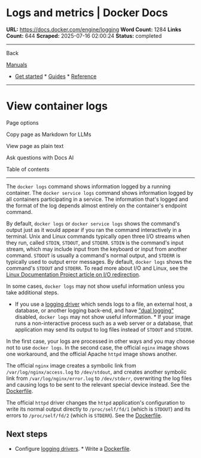 # Logs and metrics | Docker Docs

**URL:** https://docs.docker.com/engine/logging
**Word Count:** 1284
**Links Count:** 644
**Scraped:** 2025-07-16 02:00:24
**Status:** completed

---

Back

[Manuals](https://docs.docker.com/manuals/)

  * [Get started](https://docs.docker.com/get-started/)   * [Guides](https://docs.docker.com/guides/)   * [Reference](https://docs.docker.com/reference/)

* * *

# View container logs

Page options

Copy page as Markdown for LLMs

View page as plain text

Ask questions with Docs AI

Table of contents

* * *

The `docker logs` command shows information logged by a running container. The `docker service logs` command shows information logged by all containers participating in a service. The information that's logged and the format of the log depends almost entirely on the container's endpoint command.

By default, `docker logs` or `docker service logs` shows the command's output just as it would appear if you ran the command interactively in a terminal. Unix and Linux commands typically open three I/O streams when they run, called `STDIN`, `STDOUT`, and `STDERR`. `STDIN` is the command's input stream, which may include input from the keyboard or input from another command. `STDOUT` is usually a command's normal output, and `STDERR` is typically used to output error messages. By default, `docker logs` shows the command's `STDOUT` and `STDERR`. To read more about I/O and Linux, see the [Linux Documentation Project article on I/O redirection](https://tldp.org/LDP/abs/html/io-redirection.html).

In some cases, `docker logs` may not show useful information unless you take additional steps.

  * If you use a [logging driver](https://docs.docker.com/engine/logging/configure/) which sends logs to a file, an external host, a database, or another logging back-end, and have ["dual logging"](https://docs.docker.com/engine/logging/dual-logging/) disabled, `docker logs` may not show useful information.   * If your image runs a non-interactive process such as a web server or a database, that application may send its output to log files instead of `STDOUT` and `STDERR`.

In the first case, your logs are processed in other ways and you may choose not to use `docker logs`. In the second case, the official `nginx` image shows one workaround, and the official Apache `httpd` image shows another.

The official `nginx` image creates a symbolic link from `/var/log/nginx/access.log` to `/dev/stdout`, and creates another symbolic link from `/var/log/nginx/error.log` to `/dev/stderr`, overwriting the log files and causing logs to be sent to the relevant special device instead. See the [Dockerfile](https://github.com/nginxinc/docker-nginx/blob/8921999083def7ba43a06fabd5f80e4406651353/mainline/jessie/Dockerfile#L21-L23).

The official `httpd` driver changes the `httpd` application's configuration to write its normal output directly to `/proc/self/fd/1` \(which is `STDOUT`\) and its errors to `/proc/self/fd/2` \(which is `STDERR`\). See the [Dockerfile](https://github.com/docker-library/httpd/blob/b13054c7de5c74bbaa6d595dbe38969e6d4f860c/2.2/Dockerfile#L72-L75).

## Next steps

  * Configure [logging drivers](https://docs.docker.com/engine/logging/configure/).   * Write a [Dockerfile](https://docs.docker.com/reference/dockerfile/).